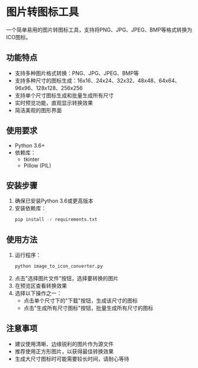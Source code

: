 # 图片转图标工具

一个简单易用的图片转图标工具，支持将PNG、JPG、JPEG、BMP等格式转换为ICO图标。

## 功能特点

- 支持多种图片格式转换：PNG、JPG、JPEG、BMP等
- 支持多种尺寸的图标生成：16x16、24x24、32x32、48x48、64x64、96x96、128x128、256x256
- 支持单个尺寸图标生成和批量生成所有尺寸
- 实时预览功能，直观显示转换效果
- 简洁美观的图形界面

## 使用要求

- Python 3.6+
- 依赖库：
  - tkinter
  - Pillow (PIL)

## 安装步骤

1. 确保已安装Python 3.6或更高版本
2. 安装依赖库：
   ```bash
   pip install -r requirements.txt
   ```

## 使用方法

1. 运行程序：
   ```bash
   python image_to_icon_converter.py
   ```
2. 点击"选择图片文件"按钮，选择要转换的图片
3. 在预览区查看转换效果
4. 选择以下操作之一：
   - 点击单个尺寸下的"下载"按钮，生成该尺寸的图标
   - 点击"生成所有尺寸图标"按钮，批量生成所有尺寸的图标

## 注意事项

- 建议使用清晰、边缘锐利的图片作为源文件
- 推荐使用正方形图片，以获得最佳转换效果
- 生成大尺寸图标时可能需要较长时间，请耐心等待
